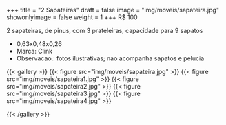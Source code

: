 +++
title = "2 Sapateiras"
draft = false
image = "img/moveis/sapateira.jpg"
showonlyimage = false
weight = 1
+++
<span class="price">R$ 100</span>

<!--more-->

2 sapateiras, de pinus, com 3 prateleiras, capacidade para 9 sapatos

- 0,63x0,48x0,26
- Marca: Clink
- Observacao.: fotos ilustrativas; nao acompanha sapatos e pelucia

{{< gallery >}}
{{< figure src="img/moveis/sapateira.jpg" >}}
{{< figure src="img/moveis/sapateira1.jpg" >}}
{{< figure src="img/moveis/sapateira2.jpg" >}}
{{< figure src="img/moveis/sapateira3.jpg" >}}
{{< figure src="img/moveis/sapateira4.jpg" >}}


{{< /gallery >}}


